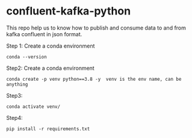 # confluent-kafka-python


This repo help us to know how to publish and consume data to and from kafka confluent in json format.

Step 1: Create a conda environment
```
conda --version
```

Step2: Create  a conda environment
```
conda create -p venv python==3.8 -y  venv is the env name, can be anything
```

Step3:
```
conda activate venv/
```
Step4:
```
pip install -r requirements.txt
```


